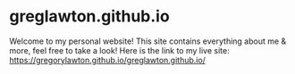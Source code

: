 # greglawton.github.io
Welcome to my personal website!
This site contains everything about me & more, feel free to take a look!
Here is the link to my live site: https://gregorylawton.github.io/greglawton.github.io/
